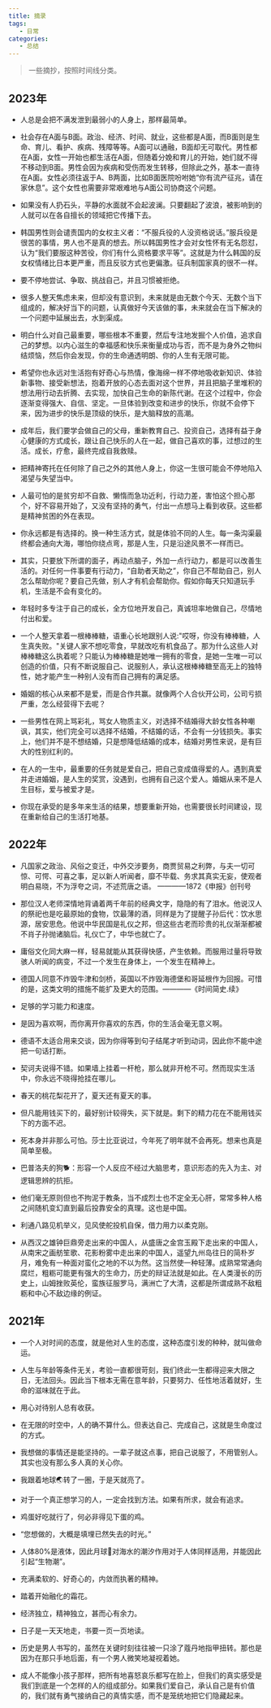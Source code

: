 ```yaml
---
title: 摘录
tags:
   - 日常
categories:
   - 总结
---
```


> 一些摘抄，按照时间线分类。

## 2023年

- 人总是会把不满发泄到最弱小的人身上，那样最简单。

- 社会存在A面与B面。政治、经济、时间、就业，这些都是A面，而B面则是生命、育儿、看护、疾病、残障等等。A面可以通融，B面却无可取代。男性都在A面，女性一开始也都生活在A面，但随着分娩和育儿的开始，她们就不得不移动到B面。男性会因为疾病和受伤而发生转移，但除此之外，基本一直待在A面。女性必须往返于A、B两面，比如B面医院吩咐她“你有流产征兆，请在家休息”。这个女性也需要非常艰难地与A面公司协商这个问题。

- 如果没有人扔石头，平静的水面就不会起波澜。只要翻起了波浪，被影响到的人就可以在各自擅长的领域把它传播下去。

- 韩国男性则会谴责国内的女权主义者：“不服兵役的人没资格说话。”服兵役是很苦的事情，男人也不是真的想去。所以韩国男性才会对女性怀有无名怨怼，认为“我们要服这种苦役，你们有什么资格要求平等”。这就是为什么韩国的反女权情绪比日本更严重，而且反驳方式也更偏激。征兵制国家真的很不一样。

- 要不停地尝试、争取、挑战自己，并且习惯被拒绝。

- 很多人整天焦虑未来，但却没有意识到，未来就是由无数个今天、无数个当下组成的，解决好当下的问题，认真做好今天该做的事，未来就会在当下解决的一个问题中延展出去，水到渠成。

- 明白什么对自己最重要，哪些根本不重要，然后专注地发掘个人价值，追求自己的梦想。以内心滋生的幸福感和快乐来衡量成功与否，而不是为身外之物纠结烦恼，然后你会发现，你的生命通透明朗、你的人生有无限可能。

- 希望你也永远对生活抱有好奇心与热情，像海绵一样不停地吸收新知识、体验新事物、接受新想法，抱着开放的心态去面对这个世界，并且把脑子里堆积的想法用行动去折腾、去实现，加快自己生命的新陈代谢。在这个过程中，你会逐渐变得强大、自信、坚定。一旦体验到改变和进步的快乐，你就不会停下来，因为进步的快乐是顶级的快乐，是大脑释放的高潮。

- 成年后，我们要学会做自己的父母，重新教育自己、投资自己，选择有益于身心健康的方式成长，跟让自己快乐的人在一起，做自己喜欢的事，过想过的生活。成长，疗愈，最终完成自我救赎。

- 把精神寄托在任何除了自己之外的其他人身上，你这一生很可能会不停地陷入渴望与失望当中。

- 人最可怕的是贫穷却不自救、懒惰而急功近利，行动力差，害怕这个担心那个，好不容易开始了，又没有坚持的勇气，付出一点想马上看到收获。这些都是精神贫困的外在表现。

- 你永远都是有选择的。换一种生活方式，就是体验不同的人生。每一条沟渠最终都会通向大海，哪怕你绕点弯，那是人生，只是沿途风景不一样而已。

- 其实，只要放下所谓的面子，再动点脑子，外加一点行动力，都是可以改善生活的。对任何一件事要有行动力，“自助者天助之”，你自己不帮助自己，别人怎么帮助你呢？要自己先做，别人才有机会帮助你。假如你每天只知道玩手机，生活是不会有变化的。

- 年轻时多专注于自己的成长，全方位地开发自己，真诚坦率地做自己，尽情地付出和爱。

- 一个人整天拿着一根棒棒糖，语重心长地跟别人说:"哎呀，你没有棒棒糖，人生真失败。"关键人家不想吃零食，早就改吃有机食品了。那为什么这些人对棒棒糖这么执着呢？只能认为棒棒糖是她唯一拥有的零食，是她一生唯一可以创造的价值，只有不断说服自己、说服别人，承认这根棒棒糖至高无上的独特性，她才能产生一种别人没有而自己拥有的满足感。

- 婚姻的核心从来都不是爱，而是合作共赢。就像两个人合伙开公司，公司亏损严重，怎么经营得下去呢？

- 一些男性在网上骂彩礼，骂女人物质主义，对选择不结婚得大龄女性各种嘲讽，其实，他们完全可以选择不结婚，不结婚的话，不会有一分钱损失。事实上，他们并不是不想结婚，只是想降低结婚的成本，结婚对男性来说，是有巨大的性别红利的。

- 在人的一生中，最重要的任务就是爱自己，把自己变成值得爱的人。遇到真爱并走进婚姻，是人生的奖赏，没遇到，也拥有自己这个爱人。婚姻从来不是人生目标，爱与被爱才是。

- 你现在承受的是多年来生活的结果，想要重新开始，也需要很长时间建设，现在重新给自己的生活打地基。

## 2022年

- 凡国家之政治、风俗之变迁，中外交涉要务，商贾贸易之利弊，与夫一切可惊、可愕、可喜之事，足以新人听闻者，靡不毕载、务求其真实无妄，使观者明白易晓，不为浮夸之词，不述荒唐之语。 ————1872《申报》创刊号

- 那位汉人老师深情地背诵着两千年前的经典文字，隐隐的有了泪水。他说汉人的祭祀也是吃最原始的食物，饮最薄的酒，同样是为了提醒子孙后代：饮水思源，居安思危。他说中华民国是礼仪之邦，但这些古老而珍贵的礼仪渐渐都被不肖子孙抛诸脑后。礼仪亡了，中华也就亡了。

- 庸俗文化同大麻一样，轻易就能从其获得快感，产生依赖。而服用过量将导致骇人听闻的病变，不过一个发生在身体上，一个发生在精神上。

- 德国人同意不炸毁牛津和剑桥，英国以不炸毁海德堡和哥延根作为回报。可惜的是，这类文明的措施不能扩及更大的范围。————《时间简史.续》

- 足够的学习能力和速度。

- 是因为喜欢啊，而你离开你喜欢的东西，你的生活会毫无意义啊。

- 德语不太适合用来交谈，因为你得等到句子结尾才听到动词，因此你不能中途把一句话打断。

- 契诃夫说得不错。如果墙上挂着一杆枪，那么就非开枪不可。然而现实生活中，你永远不晓得抢挂在哪儿。

- 春天的桃花梨花开了，夏天还有夏天的事。

- 但凡能用钱买下的，最好别计较得失，买下就是。剩下的精力花在不能用钱买下的方面不迟。

- 死本身并非那么可怕。莎士比亚说过，今年死了明年就不会再死。想来也真是简单至极。

- 巴普洛夫的狗🐕：形容一个人反应不经过大脑思考，意识形态的先入为主、对逻辑思辨的抗拒。

- 他们毫无原则但也不拘泥于教条，当不成烈士也不定全无心肝，常常多种人格之间随机变幻直到最后投靠安全的真理。这也是中国。

- 利通八路见机举义，见风使舵投机自保，借力用力以柔克刚。

- 从西汉之雄钟巨鼎旁走出来的中国人，从盛唐之金宫玉殿下走出来的中国人，从南宋之画舫笙歌、花影粉雾中走出来的中国人，遥望九州岛往日的简朴岁月，难免有一种面对蛮化之地的不以为然。这当然使一种轻薄。成熟常常通向腐烂，粗粝可能更有强大的生命力，历史的辩证法就是如此。在人类漫长的历史上，山姆挫败英伦，蛮族征服罗马，满洲亡了大清，这都是所谓成熟不敌粗粝和中心不敌边缘的例证。

## 2021年

- 一个人对时间的态度，就是他对人生的态度，这种态度引发的种种，就叫做命运。

- 人生与年龄等条件无关，考验一直都很苛刻，我们终此一生都得迎来大限之日，无法回头。因此当下根本无需在意年龄，只要努力、任性地活着就好，生命的滋味就在于此。

- 用心对待别人总有收获。

- 在无限的时空中，人的确不算什么。但表达自己、完成自己，这就是生命度过的方式。

- 我想做的事情还是能坚持的。一辈子就这点事，把自己说服了，不用管别人。其实也没有那么多人真的关心你。

- 我跟着地球🌏转了一圈，于是天就亮了。

- 对于一个真正想学习的人，一定会找到方法。如果有所求，就会有追求。

- 鸡蛋好吃就行了，何必非得见下蛋的鸡。

- “您想做的，大概是填埋已然失去的时光。”

- 人体80%是液体，因此月球🌙对海水的潮汐作用对于人体同样适用，并能因此引起“生物潮”。

- 充满柔软的、好奇心的，内敛而执著的精神。

- 踏着开始融化的霜花。

- 经济独立，精神独立，甚而心有余力。

- 日子是一天天地走，书要一页一页地读。

- 历史是男人书写的，虽然在关键时刻往往被一只涂了蔻丹地指甲扭转。那也是因为在那只手地后面，有一个男人微笑地凝视着她。

- 成人不能像小孩子那样，把所有地喜怒哀乐都写在脸上，但我们的真实感受是我们到底是一个怎样的人的组成部分。如果我们爱自己，承认自己是有价值的，我们就有勇气接纳自己的真情实感，而不是笼统地把它们隐藏起来。